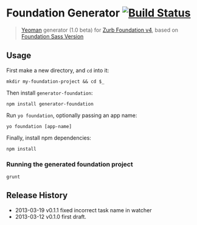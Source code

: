 # Foundation Generator [![Build Status](https://secure.travis-ci.org/blai/generator-foundation.png?branch=master)](http://travis-ci.org/blai/generator-foundation)

> [Yeoman](http://yeoman.io/) generator (1.0 beta) for [Zurb Foundation v4](http://foundation.zurb.com/), based on [Foundation Sass Version](http://foundation.zurb.com/docs/sass.html)


## Usage
First make a new directory, and `cd` into it:
```
mkdir my-foundation-project && cd $_
```

Then install `generator-foundation`:
```
npm install generator-foundation
```

Run `yo foundation`, optionally passing an app name:
```
yo foundation [app-name]
```

Finally, install npm dependencies:
```
npm install
```


### Running the generated foundation project

```
grunt
```


## Release History
 * 2013-03-19   v0.1.1   fixed incorrect task name in watcher
 * 2013-03-12   v0.1.0   first draft.
